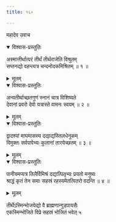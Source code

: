 ```yaml
---
title: १६०

---
```

महादेव उवाच  

<details open><summary>विश्वास-प्रस्तुतिः</summary>

अस्मात्तीर्थात्परं तीर्थं तीर्थराजेति विश्रुतम्  
सप्तनद्यो वहन्त्यत्र चन्दनोदकमिश्रितम् ॥ १ ॥
</details>

<details><summary>मूलम्</summary>

अस्मात्तीर्थात्परं तीर्थं तीर्थराजेति विश्रुतम्  
सप्तनद्यो वहन्त्यत्र चन्दनोदकमिश्रितम् ॥ १ ॥
</details>



<details open><summary>विश्वास-प्रस्तुतिः</summary>

अन्यतीर्थाच्छतगुणं स्नानं चात्र विशिष्यते  
देवानां प्रवरो देवो यत्रास्ते वामनः स्वयम् ॥ २ ॥
</details>

<details><summary>मूलम्</summary>

अन्यतीर्थाच्छतगुणं स्नानं चात्र विशिष्यते  
देवानां प्रवरो देवो यत्रास्ते वामनः स्वयम् ॥ २ ॥
</details>



<details open><summary>विश्वास-प्रस्तुतिः</summary>

द्वादश्यां माघमासस्य दद्याद्यस्तिलधेनुकम्  
विमुक्तः सर्वपापेभ्यः कुलानां तारयेच्छतम् ॥ ३ ॥
</details>

<details><summary>मूलम्</summary>

द्वादश्यां माघमासस्य दद्याद्यस्तिलधेनुकम्  
विमुक्तः सर्वपापेभ्यः कुलानां तारयेच्छतम् ॥ ३ ॥
</details>



<details open><summary>विश्वास-प्रस्तुतिः</summary>

पानीयमप्यत्र तिलैर्विमिश्रं दद्यात्पितृभ्यः प्रयतो मनुष्यः  
श्राद्धं कृतं तेन समाः सहस्रं रहस्यमेतत्पितरो वदन्ति ॥ ४ ॥
</details>

<details><summary>मूलम्</summary>

पानीयमप्यत्र तिलैर्विमिश्रं दद्यात्पितृभ्यः प्रयतो मनुष्यः  
श्राद्धं कृतं तेन समाः सहस्रं रहस्यमेतत्पितरो वदन्ति ॥ ४ ॥
</details>


तीर्थेऽस्मिन्भोजयेद्यो वै ब्राह्मणान्गुडपायसैः  
एकस्मिन्भोजिते विप्रे सहस्रं भोजितं भवेत् ५